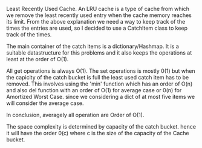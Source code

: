 Least Recently Used Cache.
An LRU cache is a type of cache from which we remove the least recently used entry when the cache memory reaches its limit.
From the above explanation we need a way to keep track of the times the entries are used, so 
I decided to use a CatchItem class to keep track of the times.

The main container of the catch items is a dictionary/Hashmap. It is a suitable datastructure
for this problems and it also keeps the operations at least at the order of O(1).

All get operations is always O(1). 
The set operations is mostly 0(1) but when the capicity of the catch bucket is full the least used catch item has to be removed. This involves using the 'min' function which has an order of O(n) and also del function with an order of O(1) for average case or 0(n) for Amortized Worst Case. since we considering a dict of at most five items we will consider the average case.

In conclusion, averagely all operation are Order of O(1).

The space complexity is determined by capacity of the catch bucket.
hence it will have the order 0(c) where c is the size of the capacity of the Cache bucket.